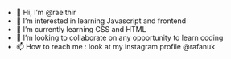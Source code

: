 - 👋 Hi, I’m @raelthir
- 👀 I’m interested in learning Javascript and frontend
- 🌱 I’m currently learning CSS and HTML
- 💞️ I’m looking to collaborate on any opportunity to learn coding
- 📫 How to reach me : look at my instagram profile @rafanuk

<!---
raelthir/raelthir is a ✨ special ✨ repository because its `README.md` (this file) appears on your GitHub profile.
You can click the Preview link to take a look at your changes.
--->
